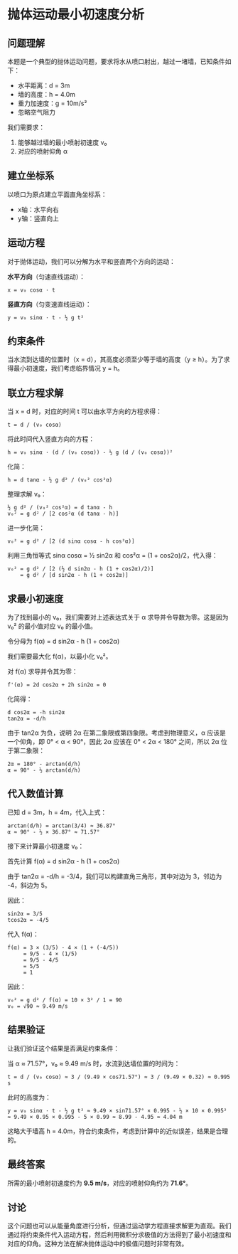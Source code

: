# 抛体运动最小初速度分析

## 问题理解

本题是一个典型的抛体运动问题，要求将水从喷口射出，越过一堵墙，已知条件如下：
- 水平距离：d = 3m
- 墙的高度：h = 4.0m
- 重力加速度：g = 10m/s²
- 忽略空气阻力

我们需要求：
1. 能够越过墙的最小喷射初速度 v₀
2. 对应的喷射仰角 α

## 建立坐标系

以喷口为原点建立平面直角坐标系：
- x轴：水平向右
- y轴：竖直向上

## 运动方程

对于抛体运动，我们可以分解为水平和竖直两个方向的运动：

**水平方向**（匀速直线运动）：
```
x = v₀ cosα · t
```

**竖直方向**（匀变速直线运动）：
```
y = v₀ sinα · t - ½ g t²
```

## 约束条件

当水流到达墙的位置时（x = d），其高度必须至少等于墙的高度（y ≥ h）。为了求得最小初速度，我们考虑临界情况 y = h。

## 联立方程求解

当 x = d 时，对应的时间 t 可以由水平方向的方程求得：
```
t = d / (v₀ cosα)
```

将此时间代入竖直方向的方程：
```
h = v₀ sinα · (d / (v₀ cosα)) - ½ g (d / (v₀ cosα))²
```

化简：
```
h = d tanα - ½ g d² / (v₀² cos²α)
```

整理求解 v₀：
```
½ g d² / (v₀² cos²α) = d tanα - h
v₀² = g d² / [2 cos²α (d tanα - h)]
```

进一步化简：
```
v₀² = g d² / [2 (d sinα cosα - h cos²α)]
```

利用三角恒等式 sinα cosα = ½ sin2α 和 cos²α = (1 + cos2α)/2，代入得：
```
v₀² = g d² / [2 (½ d sin2α - h (1 + cos2α)/2)]
    = g d² / [d sin2α - h (1 + cos2α)]
```

## 求最小初速度

为了找到最小的 v₀，我们需要对上述表达式关于 α 求导并令导数为零。这是因为 v₀² 的最小值对应 v₀ 的最小值。

令分母为 f(α) = d sin2α - h (1 + cos2α)

我们需要最大化 f(α)，以最小化 v₀²。

对 f(α) 求导并令其为零：
```
f'(α) = 2d cos2α + 2h sin2α = 0
```

化简得：
```
d cos2α = -h sin2α
tan2α = -d/h
```

由于 tan2α 为负，说明 2α 在第二象限或第四象限。考虑到物理意义，α 应该是一个仰角，即 0° < α < 90°，因此 2α 应该在 0° < 2α < 180° 之间，所以 2α 位于第二象限：

```
2α = 180° - arctan(d/h)
α = 90° - ½ arctan(d/h)
```

## 代入数值计算

已知 d = 3m，h = 4m，代入上式：

```
arctan(d/h) = arctan(3/4) ≈ 36.87°
α ≈ 90° - ½ × 36.87° ≈ 71.57°
```

接下来计算最小初速度 v₀：

首先计算 f(α) = d sin2α - h (1 + cos2α)

由于 tan2α = -d/h = -3/4，我们可以构建直角三角形，其中对边为 3，邻边为 -4，斜边为 5。

因此：
```
sin2α = 3/5
tcos2α = -4/5
```

代入 f(α)：
```
f(α) = 3 × (3/5) - 4 × (1 + (-4/5))
     = 9/5 - 4 × (1/5)
     = 9/5 - 4/5
     = 5/5
     = 1
```

因此：
```
v₀² = g d² / f(α) = 10 × 3² / 1 = 90
v₀ = √90 ≈ 9.49 m/s
```

## 结果验证

让我们验证这个结果是否满足约束条件：

当 α ≈ 71.57°，v₀ ≈ 9.49 m/s 时，水流到达墙位置的时间为：
```
t = d / (v₀ cosα) ≈ 3 / (9.49 × cos71.57°) ≈ 3 / (9.49 × 0.32) ≈ 0.995 s
```

此时的高度为：
```
y = v₀ sinα · t - ½ g t² ≈ 9.49 × sin71.57° × 0.995 - ½ × 10 × 0.995² ≈ 9.49 × 0.95 × 0.995 - 5 × 0.99 ≈ 8.99 - 4.95 ≈ 4.04 m
```

这略大于墙高 h = 4.0m，符合约束条件，考虑到计算中的近似误差，结果是合理的。

## 最终答案

所需的最小喷射初速度约为 **9.5 m/s**，对应的喷射仰角约为 **71.6°**。

## 讨论

这个问题也可以从能量角度进行分析，但通过运动学方程直接求解更为直观。我们通过将约束条件代入运动方程，然后利用微积分求极值的方法得到了最小初速度和对应的仰角。这种方法在解决抛体运动中的极值问题时非常有效。

